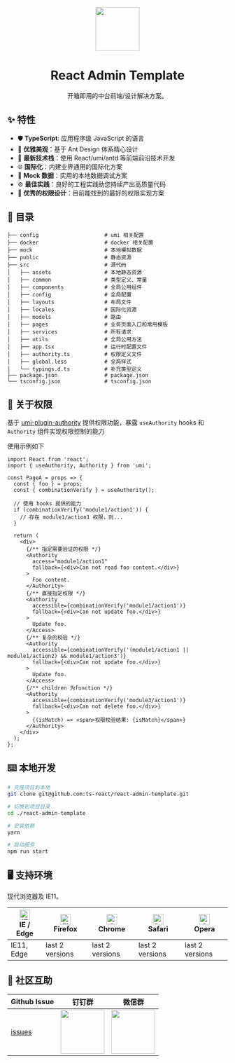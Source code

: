 <p align="center">
  <a href="https://github.com/ts-react/react-admin-template">
    <img width="100" src="https://github.com/ts-react/react-admin-template/blob/gh-pages/assets/logo.svg">
  </a>
</p>

<h1 align="center">React Admin Template</h1>

<div align="center">
开箱即用的中台前端/设计解决方案。
</div>

## ✨ 特性

- 🛡 **TypeScript**: 应用程序级 JavaScript 的语言
- 💎 **优雅美观**：基于 Ant Design 体系精心设计
- 🚀 **最新技术栈**：使用 React/umi/antd 等前端前沿技术开发
- 🌐 **国际化**：内建业界通用的国际化方案
- 🔢 **Mock 数据**：实用的本地数据调试方案
- ⚙️  **最佳实践**：良好的工程实践助您持续产出高质量代码
- 🔐 **优秀的权限设计**：目前能找到的最好的权限实现方案

## 📜 目录

```
├── config                     # umi 相关配置
├── docker                     # docker 相关配置
├── mock                       # 本地模拟数据
├── public                     # 静态资源
├── src                        # 源代码
│   ├── assets                 # 本地静态资源
│   ├── common                 # 类型定义、常量
│   ├── components             # 全局公用组件
│   ├── config                 # 全局配置
│   ├── layouts                # 布局文件
│   ├── locales                # 国际化资源
│   ├── models                 # 路由
│   ├── pages                  # 业务页面入口和常用模板
│   ├── services               # 所有请求
│   ├── utils                  # 全局公用方法
│   ├── app.tsx                # 运行时配置文件
│   ├── authority.ts           # 权限定义文件
│   ├── global.less            # 全局样式
│   └── typings.d.ts           # 补充类型定义
├── package.json               # package.json
└── tsconfig.json              # tsconfig.json
```

## 🔐  关于权限

基于 [umi-plugin-authority](https://github.com/alitajs/umi-plugins/tree/master/packages/umi-plugin-authority) 提供权限功能，暴露 `useAuthority` hooks 和 `Authority` 组件实现权限控制的能力

使用示例如下

```tsx
import React from 'react';
import { useAuthority, Authority } from 'umi';

const PageA = props => {
  const { foo } = props;
  const { combinationVerify } = useAuthority();
 
  // 使用 hooks 提供的能力  
  if (combinationVerify('module1/action1')) {
    // 存在 module1/action1 权限，则...
  }
  
  return (
    <div>
      {/** 指定需要验证的权限 */}
      <Authority
        access="module1/action1"
        fallback={<div>Can not read foo content.</div>}
      >
        Foo content.
      </Authority>
      {/** 直接指定权限 */}
      <Authority
        accessible={combinationVerify('module1/action1')}
        fallback={<div>Can not update foo.</div>}
      >
        Update foo.
      </Access>
      {/** 复杂的校验 */}
      <Authority
        accessible={combinationVerify('(module1/action1 || module1/action2) && module1/action3')}
        fallback={<div>Can not update foo.</div>}
      >
        Update foo.
      </Access>
      {/** children 为function */}
      <Authority
        accessible={combinationVerify('module3/action1')}
        fallback={<div>Can not delete foo.</div>}
      >
        {(isMatch) => <span>权限校验结果: {isMatch}</span>}
      </Authority>
    </div>
  );
};
```

## ⌨️ 本地开发

```sh
# 克隆项目到本地
git clone git@github.com:ts-react/react-admin-template.git

# 切换到项目目录
cd ./react-admin-template

# 安装依赖
yarn

# 启动服务
npm run start
```

## 🖥  支持环境

现代浏览器及 IE11。

| [<img src="https://raw.githubusercontent.com/alrra/browser-logos/master/src/edge/edge_48x48.png" alt="IE / Edge" width="24px" height="24px" />](http://godban.github.io/browsers-support-badges/)</br>IE / Edge | [<img src="https://raw.githubusercontent.com/alrra/browser-logos/master/src/firefox/firefox_48x48.png" alt="Firefox" width="24px" height="24px" />](http://godban.github.io/browsers-support-badges/)</br>Firefox | [<img src="https://raw.githubusercontent.com/alrra/browser-logos/master/src/chrome/chrome_48x48.png" alt="Chrome" width="24px" height="24px" />](http://godban.github.io/browsers-support-badges/)</br>Chrome | [<img src="https://raw.githubusercontent.com/alrra/browser-logos/master/src/safari/safari_48x48.png" alt="Safari" width="24px" height="24px" />](http://godban.github.io/browsers-support-badges/)</br>Safari | [<img src="https://raw.githubusercontent.com/alrra/browser-logos/master/src/opera/opera_48x48.png" alt="Opera" width="24px" height="24px" />](http://godban.github.io/browsers-support-badges/)</br>Opera |
| --- | --- | --- | --- | --- |
| IE11, Edge | last 2 versions | last 2 versions | last 2 versions | last 2 versions |

## 👥 社区互助

| Github Issue                                      | 钉钉群                                                                                     | 微信群                                                                                   |
| ------------------------------------------------- | ------------------------------------------------------------------------------------------ | ---------------------------------------------------------------------------------------- |
| [issues](https://github.com/ts-react/react-admin-template/issues) | <img src="https://github.com/alitajs/alita/blob/master/public/dingding.png" width="100" /> | <img src="https://github.com/alitajs/alita/blob/master/public/wechat.png" width="100" /> |

